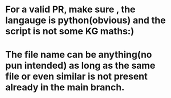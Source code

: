 # For a valid PR, make sure , the langauge is python(obvious) and the script is not some KG maths:)
# The file name can be anything(no pun intended) as long as the same file or even similar is not present already in the main branch.

